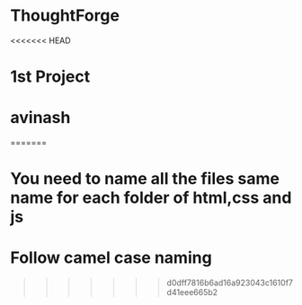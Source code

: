 # ThoughtForge

<<<<<<< HEAD

# 1st Project

# avinash

=======

# You need to name all the files same name for each folder of html,css and js

# Follow camel case naming

> > > > > > > d0dff7816b6ad16a923043c1610f7d41eee665b2
